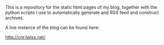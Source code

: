 This is a repository for the static html pages of my blog, together with the python scripts I use to automatically generate and RSS feed and construct archives.

A live instance of the blog can be found here:

http://cnr.lwlss.net/